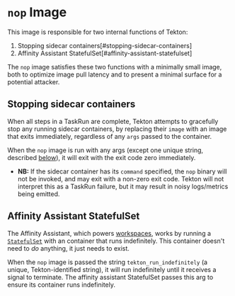 # `nop` Image

This image is responsible for two internal functions of Tekton:

1. Stopping sidecar containers[#stopping-sidecar-containers]
1. Affinity Assistant StatefulSet[#affinity-assistant-statefulset]

The `nop` image satisfies these two functions with a minimally small image,
both to optimize image pull latency and to present a minimal surface for a
potential attacker.

## Stopping sidecar containers

When all steps in a TaskRun are complete, Tekton attempts to gracefully stop
any running sidecar containers, by replacing their `image` with an image that
exits immediately, regardless of any `args` passed to the container.

When the `nop` image is run with any args (except one unique string, described
[below](#affinity-assistant-statefulset)), it will exit with the exit code zero
immediately.

* **NB:** If the sidecar container has its `command` specified, the `nop`
  binary will not be invoked, and may exit with a non-zero exit code. Tekton
  will not interpret this as a TaskRun failure, but it may result in noisy
  logs/metrics being emitted.

## Affinity Assistant StatefulSet

The Affinity Assistant, which powers [workspaces](docs/workspaces.md), works
by running a
[`StatefulSet`](https://kubernetes.io/docs/concepts/workloads/controllers/statefulset/)
with an container that runs indefinitely. This container doesn't need to _do_
anything, it just needs to exist.

When the `nop` image is passed the string `tekton_run_indefinitely` (a unique,
Tekton-identified string), it will run indefinitely until it receives a signal
to terminate. The affinity assistant StatefulSet passes this arg to ensure its
container runs indefinitely.
